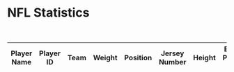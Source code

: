 <h1>NFL Statistics</h1>
<br>

<table id="nflStats">
    <thead>
        <tr>
          <th onclick="sortTable('player name')">Player Name</th>
          <th onclick="sortTable('player id')">Player ID</th>
          <th onclick="sortTable('team')">Team</th>
          <th onclick="sortTable('weight')">Weight</th>
          <th onclick="sortTable('position')">Position</th>
          <th onclick="sortTable('jersey number')">Jersey Number</th>
          <th onclick="sortTable('height')">Height</th>
          <th onclick="sortTable('espn player link')">ESPN Player Link</th>
            
            

